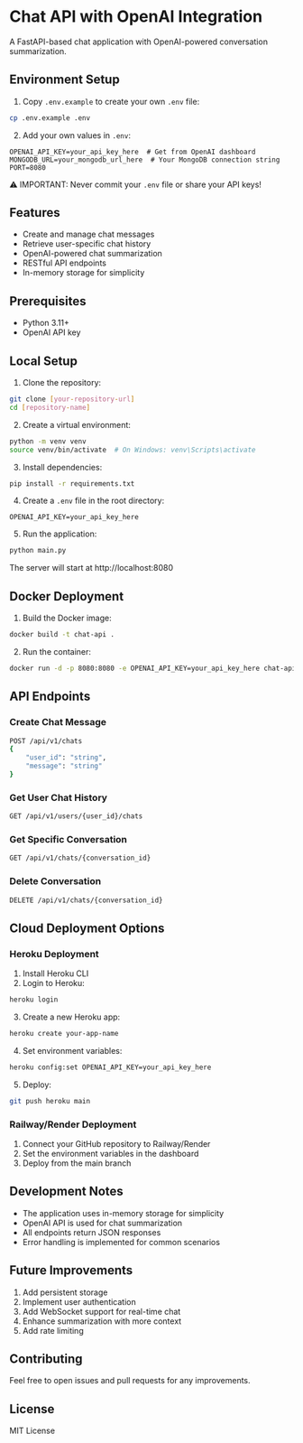 # Chat API with OpenAI Integration

A FastAPI-based chat application with OpenAI-powered conversation summarization.

## Environment Setup

1. Copy `.env.example` to create your own `.env` file:
```bash
cp .env.example .env
```

2. Add your own values in `.env`:
```
OPENAI_API_KEY=your_api_key_here  # Get from OpenAI dashboard
MONGODB_URL=your_mongodb_url_here  # Your MongoDB connection string
PORT=8080
```

⚠️ IMPORTANT: Never commit your `.env` file or share your API keys!

## Features
- Create and manage chat messages
- Retrieve user-specific chat history
- OpenAI-powered chat summarization
- RESTful API endpoints
- In-memory storage for simplicity

## Prerequisites
- Python 3.11+
- OpenAI API key

## Local Setup

1. Clone the repository:
```bash
git clone [your-repository-url]
cd [repository-name]
```

2. Create a virtual environment:
```bash
python -m venv venv
source venv/bin/activate  # On Windows: venv\Scripts\activate
```

3. Install dependencies:
```bash
pip install -r requirements.txt
```

4. Create a `.env` file in the root directory:
```
OPENAI_API_KEY=your_api_key_here
```

5. Run the application:
```bash
python main.py
```
The server will start at http://localhost:8080

## Docker Deployment

1. Build the Docker image:
```bash
docker build -t chat-api .
```

2. Run the container:
```bash
docker run -d -p 8080:8080 -e OPENAI_API_KEY=your_api_key_here chat-api
```

## API Endpoints

### Create Chat Message
```bash
POST /api/v1/chats
{
    "user_id": "string",
    "message": "string"
}
```

### Get User Chat History
```bash
GET /api/v1/users/{user_id}/chats
```

### Get Specific Conversation
```bash
GET /api/v1/chats/{conversation_id}
```

### Delete Conversation
```bash
DELETE /api/v1/chats/{conversation_id}
```

## Cloud Deployment Options

### Heroku Deployment
1. Install Heroku CLI
2. Login to Heroku:
```bash
heroku login
```
3. Create a new Heroku app:
```bash
heroku create your-app-name
```
4. Set environment variables:
```bash
heroku config:set OPENAI_API_KEY=your_api_key_here
```
5. Deploy:
```bash
git push heroku main
```

### Railway/Render Deployment
1. Connect your GitHub repository to Railway/Render
2. Set the environment variables in the dashboard
3. Deploy from the main branch

## Development Notes
- The application uses in-memory storage for simplicity
- OpenAI API is used for chat summarization
- All endpoints return JSON responses
- Error handling is implemented for common scenarios

## Future Improvements
1. Add persistent storage
2. Implement user authentication
3. Add WebSocket support for real-time chat
4. Enhance summarization with more context
5. Add rate limiting

## Contributing
Feel free to open issues and pull requests for any improvements.

## License
MIT License 